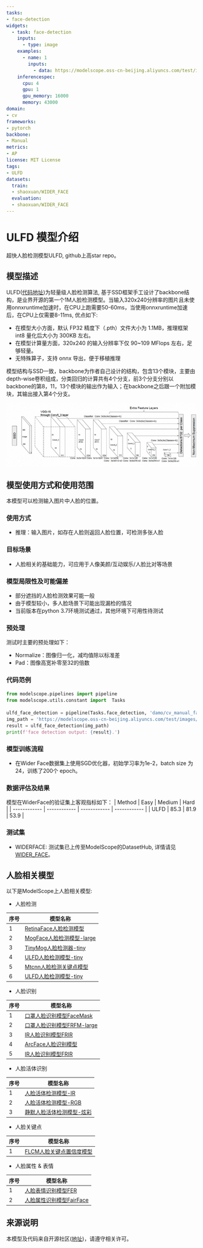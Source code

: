 ```yaml
---
tasks:
- face-detection
widgets:
  - task: face-detection
    inputs:
      - type: image
    examples:
      - name: 1
        inputs:
          - data: https://modelscope.oss-cn-beijing.aliyuncs.com/test/images/ulfd_face_detection.jpg
    inferencespec:
      cpu: 4
      gpu: 1
      gpu_memory: 16000
      memory: 43000
domain:
- cv
frameworks:
- pytorch
backbone:
- Manual
metrics:
- AP
license: MIT License
tags:
- ULFD
datasets:
  train:
  - shaoxuan/WIDER_FACE
  evaluation:
  - shaoxuan/WIDER_FACE
---
```


# ULFD 模型介绍
超快人脸检测模型ULFD, github上高star repo。


## 模型描述

ULFD([代码地址](https://github.com/Linzaer/Ultra-Light-Fast-Generic-Face-Detector-1MB))为轻量级人脸检测算法, 基于SSD框架手工设计了backbone结构，是业界开源的第一个1M人脸检测模型。当输入320x240分辨率的图片且未使用onnxruntime加速时，在CPU上跑需要50-60ms，当使用onnxruntime加速后，在CPU上仅需要8-11ms, 优点如下:
- 在模型大小方面，默认 FP32 精度下（.pth）文件大小为 1.1MB，推理框架 int8 量化后大小为 300KB 左右。
- 在模型计算量方面，320x240 的输入分辨率下仅 90~109 MFlops 左右，足够轻量。
- 无特殊算子，支持 onnx 导出，便于移植推理

模型结构与SSD一致，backbone为作者自己设计的结构，包含13个模块，主要由depth-wise卷积组成，分类回归的计算共有4个分支，前3个分支分别以backbone的第8，11，13个模块的输出作为输入；在backbone之后跟一个附加模块，其输出接入第4个分支。

![模型结构](ssd.jpg)

## 模型使用方式和使用范围
本模型可以检测输入图片中人脸的位置。

### 使用方式
- 推理：输入图片，如存在人脸则返回人脸位置，可检测多张人脸


### 目标场景
- 人脸相关的基础能力，可应用于人像美颜/互动娱乐/人脸比对等场景

### 模型局限性及可能偏差
- 部分遮挡的人脸检测效果可能一般
- 由于模型较小，多人脸场景下可能出现漏检的情况
- 当前版本在python 3.7环境测试通过，其他环境下可用性待测试

### 预处理
测试时主要的预处理如下：
- Normalize：图像归一化，减均值除以标准差
- Pad：图像高宽补零至32的倍数

### 代码范例
```python
from modelscope.pipelines import pipeline
from modelscope.utils.constant import  Tasks

ulfd_face_detection = pipeline(Tasks.face_detection, 'damo/cv_manual_face-detection_ulfd')
img_path = 'https://modelscope.oss-cn-beijing.aliyuncs.com/test/images/ulfd_face_detection.jpg'
result = ulfd_face_detection(img_path)
print(f'face detection output: {result}.')
```

### 模型训练流程

- 在Wider Face数据集上使用SGD优化器，初始学习率为1e-2，batch size 为24，训练了200个 epoch。

### 数据评估及结果
模型在WiderFace的验证集上客观指标如下：
| Method | Easy | Medium | Hard |
| ------------ | ------------ | ------------ | ------------ |
| ULFD | 85.3 | 81.9 | 53.9 |

### 测试集
- WIDERFACE: 测试集已上传至ModelScope的DatasetHub, 详情请见[WIDER_FACE](https://modelscope.cn/datasets/shaoxuan/WIDER_FACE)。

## 人脸相关模型

以下是ModelScope上人脸相关模型:

- 人脸检测

| 序号 | 模型名称 |
| ------------ | ------------ |
| 1 | [RetinaFace人脸检测模型](https://modelscope.cn/models/damo/cv_resnet50_face-detection_retinaface/summary) |
| 2 | [MogFace人脸检测模型-large](https://modelscope.cn/models/damo/cv_resnet101_face-detection_cvpr22papermogface/summary) |
| 3 | [TinyMog人脸检测器-tiny](https://modelscope.cn/models/damo/cv_manual_face-detection_tinymog/summary) |
| 4 | [ULFD人脸检测模型-tiny](https://modelscope.cn/models/damo/cv_manual_face-detection_ulfd/summary) |
| 5 | [Mtcnn人脸检测关键点模型](https://modelscope.cn/models/damo/cv_manual_face-detection_mtcnn/summary) |
| 6 | [ULFD人脸检测模型-tiny](https://modelscope.cn/models/damo/cv_manual_face-detection_ulfd/summary) |


- 人脸识别

| 序号 | 模型名称 |
| ------------ | ------------ |
| 1 | [口罩人脸识别模型FaceMask](https://modelscope.cn/models/damo/cv_resnet_face-recognition_facemask/summary) |
| 2 | [口罩人脸识别模型FRFM-large](https://modelscope.cn/models/damo/cv_manual_face-recognition_frfm/summary) |
| 3 | [IR人脸识别模型FRIR](https://modelscope.cn/models/damo/cv_manual_face-recognition_frir/summary) |
| 4 | [ArcFace人脸识别模型](https://modelscope.cn/models/damo/cv_ir50_face-recognition_arcface/summary) |
| 5 | [IR人脸识别模型FRIR](https://modelscope.cn/models/damo/cv_manual_face-recognition_frir/summary) |

- 人脸活体识别

| 序号 | 模型名称 |
| ------------ | ------------ |
| 1 | [人脸活体检测模型-IR](https://modelscope.cn/models/damo/cv_manual_face-liveness_flir/summary) |
| 2 | [人脸活体检测模型-RGB](https://modelscope.cn/models/damo/cv_manual_face-liveness_flrgb/summary) |
| 3 | [静默人脸活体检测模型-炫彩](https://modelscope.cn/models/damo/cv_manual_face-liveness_flxc/summary) |

- 人脸关键点

| 序号 | 模型名称 |
| ------------ | ------------ |
| 1 | [FLCM人脸关键点置信度模型](https://modelscope.cn/models/damo/cv_manual_facial-landmark-confidence_flcm/summary) |

- 人脸属性 & 表情


| 序号 | 模型名称 |
| ------------ | ------------ |
| 1 | [人脸表情识别模型FER](https://modelscope.cn/models/damo/cv_vgg19_facial-expression-recognition_fer/summary) |
| 2 | [人脸属性识别模型FairFace](https://modelscope.cn/models/damo/cv_resnet34_face-attribute-recognition_fairface/summary) |


## 来源说明
本模型及代码来自开源社区([地址](https://github.com/Linzaer/Ultra-Light-Fast-Generic-Face-Detector-1MB))，请遵守相关许可。
